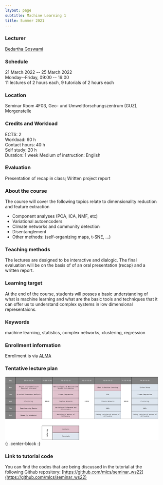 ```yaml
---
layout: page
subtitle: Machine Learning 1
title: Summer 2021
---
```


### Lecturer

[Bedartha Goswami](https://machineclimate.de/people/goswami/)

### Schedule

21 March 2022 -- 25 March 2022  
Monday--Friday, 09:00 -- 16:00  
11 lectures of 2 hours each, 9 tutorials of 2 hours each   

### Location

Seminar Room 4F03, Geo- und Umweltforschungszentrum (GUZ), Morgenstelle

### Credits and Workload

ECTS: 2  
Workload: 60 h  
Contact hours: 40 h  
Self study: 20 h  
Duration: 1 week
Medium of instruction: English

### Evaluation

Presentation of recap in class; Written project report


### About the course

The course will cover the following topics relate to dimensionality reduction and feature extraction

- Component analyses (PCA, ICA, NMF, etc)
- Variational autoencoders
- Climate networks and community detection
- Disentanglement
- Other methods: (self-organizing maps, t-SNE, ...)


### Teaching methods

The lectures are designed to be interactive and dialogic. The
final evaluation will be on the basis of of an oral presentation (recap) and a
written report.

### Learning target

At the end of the course, students will posses a basic understanding of
what is machine learning and what are the basic tools and techniques that it can offer us to understand complex systems in low dimensional representaions.


### Keywords

machine learning, statistics, complex networks, clustering, regression

### Enrollment information

Enrollment is via [ALMA](https://alma.uni-tuebingen.de/)


### Tentative lecture plan


![ML1-Lecture-Plan](/img/wise2021-22-ml1-timetable.png){: .center-block :}


### Link to tutorial code

You can find the codes that are being discussed in the tutorial at the
following Github repository:
[https://github.com/mlcs/seminar_ws22](https://github.com/mlcs/seminar_ws22)
